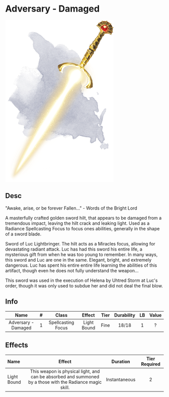 # Adversary - Damaged

![Copyrighted Image](Adversary.png)

## Desc

"Awake, arise, or be forever Fallen…" - Words of the Bright Lord

A masterfully crafted golden sword hilt, that appears to be damaged from a tremendous impact, leaving the hilt crack and leaking light. Used as a Radiance Spellcasting Focus to focus ones abilities, generally in the shape of a sword blade.

Sword of Luc Lightbringer. The hilt acts as a Miracles focus, allowing for devastating radiant attack. Luc has had this sword his entire life, a mysterious gift from when he was too young to remember. In many ways, this sword and Luc are one in the same. Elegant, bright, and extremely dangerous. Luc has spent his entire entire life learning the abilities of this artifact, though even he does not fully understand the weapon…

This sword was used in the execution of Helena by Uhtred Storm at Luc's order, though it was only used to subdue her and did not deal the final blow.

## Info

|        Name         |   #   |      Class       |   Effect    | Tier  | Durability |  LB   | Value |
| :-----------------: | :---: | :--------------: | :---------: | :---: | :--------: | :---: | :---: |
| Adversary - Damaged |   1   | Spellcasting Focus | Light Bound | Fine  |   18/18    |   1   |   ?   |

## Effects

| Name        |                                                  Effect                                                   |   Duration    | Tier Required |
| :---------- | :-------------------------------------------------------------------------------------------------------: | :-----------: | :-----------: |
| Light Bound | This weapon is physical light, and can be absorbed and summoned by a those with the Radiance magic skill. | Instantaneous |       2       |
